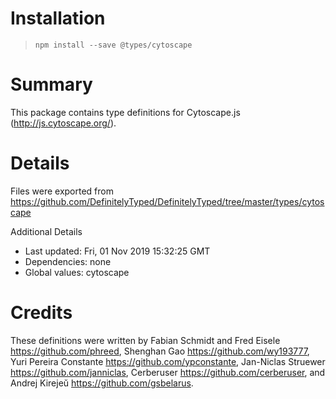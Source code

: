 # Installation
> `npm install --save @types/cytoscape`

# Summary
This package contains type definitions for Cytoscape.js (http://js.cytoscape.org/).

# Details
Files were exported from https://github.com/DefinitelyTyped/DefinitelyTyped/tree/master/types/cytoscape

Additional Details
 * Last updated: Fri, 01 Nov 2019 15:32:25 GMT
 * Dependencies: none
 * Global values: cytoscape

# Credits
These definitions were written by  Fabian Schmidt and Fred Eisele <https://github.com/phreed>, Shenghan Gao <https://github.com/wy193777>, Yuri Pereira Constante <https://github.com/ypconstante>, Jan-Niclas Struewer <https://github.com/janniclas>, Cerberuser <https://github.com/cerberuser>, and Andrej Kirejeŭ <https://github.com/gsbelarus>.
